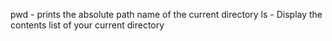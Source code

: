 pwd - prints the absolute path name of the current directory
ls - Display the contents list of your current directory
